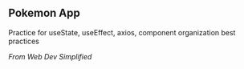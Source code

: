 ## Pokemon App

Practice for useState, useEffect, axios, component organization best practices

*From Web Dev Simplified*
